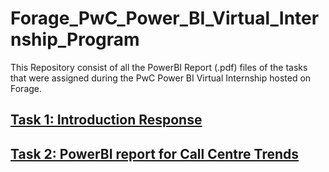 # Forage_PwC_Power_BI_Virtual_Internship_Program
This Repository consist of all the PowerBI Report (.pdf) files of the tasks that were assigned during the PwC Power BI Virtual Internship hosted on Forage.

## [Task 1: Introduction Response](https://github.com/ADVAIT135/Forage_PwC_Power_BI_Virtual_Internship_Program/blob/edb055301687c7aaccf99d33d6ad9b76f991e63f/Task%20-%201%3A%20Introduction/Task%201%20Response.txt)

## [Task 2: PowerBI report for Call Centre Trends](https://github.com/ADVAIT135/Forage_PwC_Power_BI_Virtual_Internship_Program/blob/10d8d6a40d8dc9b34b95c4569d3bb7682058dce8/Task%20-%202%3A%20Call%20Centre%20Trends/Forage%20PwC%20Power%20BI%20Task%202%20Centre%20Trend.pdf)

